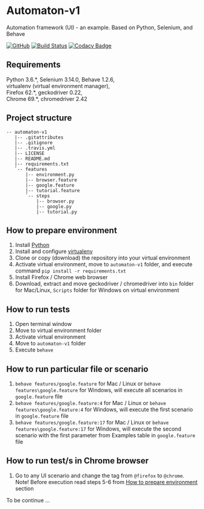 # Automaton-v1
Automation framework (UI) - an example. Based on Python, Selenium, and Behave

[![GitHub](https://img.shields.io/github/license/mashape/apistatus.svg)](https://github.com/BurhanH/automaton-v1/blob/master/LICENSE)
[![Build Status](https://travis-ci.org/BurhanH/automaton-v1.svg?branch=master)](https://travis-ci.org/BurhanH/automaton-v1)
[![Codacy Badge](https://api.codacy.com/project/badge/Grade/7f7d510da5284321bfcdc5c290e25bdb)](https://www.codacy.com/app/BurhanH/automaton-v1?utm_source=github.com&amp;utm_medium=referral&amp;utm_content=BurhanH/automaton-v1&amp;utm_campaign=Badge_Grade)

## Requirements
Python 3.6.\*, Selenium 3.14.0, Behave 1.2.6, <br>
virtualenv (virtual environment manager), <br>
Firefox 62.\*, geckodriver 0.22, <br>
Chrome 69.\*, chromedriver 2.42 <br> 

## Project structure
```text
-- automaton-v1
   |-- .gitattributes
   |-- .gitignore
   |-- .travis.yml
   |-- LICENSE
   |-- README.md
   |-- requirements.txt
   `-- features
       |-- environment.py
       |-- browser.feature
       |-- google.feature
       |-- tutorial.feature
       `-- steps
           |-- browser.py
           |-- google.py
           |-- tutorial.py
```

## How to prepare environment
1) Install [Python](https://www.python.org/downloads/)
2) Install and configure [virtualenv](https://packaging.python.org/guides/installing-using-pip-and-virtualenv/)
3) Clone or copy (download) the repository into your virtual environment
4) Activate virtual environment, move to `automaton-v1` folder, and execute command `pip install -r requirements.txt`
5) Install Firefox / Chrome web browser
6) Download, extract and move geckodriver / chromedriver into `bin` folder for Mac/Linux, `Scripts` folder for Windows on virtual environment

## How to run tests
1) Open terminal window
2) Move to virtual environment folder
3) Activate virtual environment
4) Move to `automaton-v1` folder
5) Execute `behave`

## How to run particular file or scenario
1) `behave features/google.feature` for Mac / Linux or `behave features\google.feature` for Windows, will execute all scenarios in `google.feature` file  
2) `behave features/google.feature:4` for Mac / Linux or `behave features\google.feature:4` for Windows, will execute the first scenario in `google.feature` file 
3) `behave features/google.feature:17` for Mac / Linux or `behave features\google.feature:17` for Windows, will execute the second scenario with the first parameter from Examples table in `google.feature` file

## How to run test/s in Chrome browser
1) Go to any UI scenario and change the tag from `@firefox` to `@chrome`. Note! Before execution read steps 5-6 from [How to prepare environment](https://github.com/BurhanH/automaton-v1#how-to-prepare-environment) section

To be continue ...
